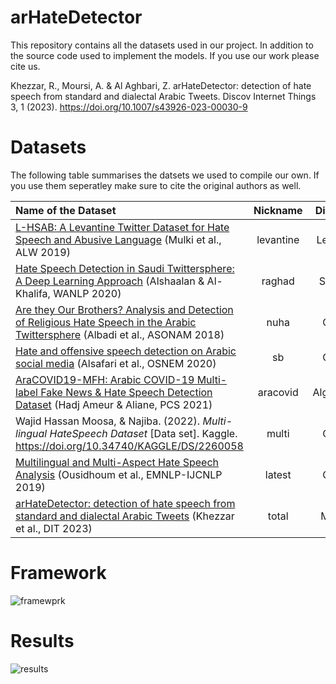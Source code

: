 # arHateDetector

This repository contains all the datasets used in our project. In addition to the source code used to implement the models. If you use our work please cite us.

Khezzar, R., Moursi, A. & Al Aghbari, Z. arHateDetector: detection of hate speech from standard and dialectal Arabic Tweets. Discov Internet Things 3, 1 (2023). https://doi.org/10.1007/s43926-023-00030-9 


# Datasets

The following table summarises the datsets we used to compile our own. If you use them seperatley make sure to cite the original authors as well.


|Name of the Dataset|Nickname|Dialect|Tweets|Link to dataset|
|:---------------------------------------------------------------------------------------|:--------------:|:---------:|:-------:|:-------------------------------------------------------------------------------------------|
|[L-HSAB: A Levantine Twitter Dataset for Hate Speech and Abusive Language](https://aclanthology.org/W19-3512) (Mulki et al., ALW 2019)  |levantine       |Levant     |5,846    |https://www.kaggle.com/haithemhermessi/arabic-levantine-hate-speechdetection?select=train.csv|
|[Hate Speech Detection in Saudi Twittersphere: A Deep Learning Approach](https://aclanthology.org/2020.wanlp-1.2) (Alshaalan & Al-Khalifa, WANLP 2020) |raghad          |Saudi      |4,726    |https://github.com/raghadsh/Arabic-Hate-speech|
|[Are they Our Brothers? Analysis and Detection of Religious Hate Speech in the Arabic Twittersphere](https://ieeexplore.ieee.org/document/8508247) (Albadi et al., ASONAM 2018) |nuha            |Gulf       |3,288    |https://github.com/nuhaalbadi/Arabic_hatespeech|
|[Hate and offensive speech detection on Arabic social media](https://www.sciencedirect.com/science/article/pii/S2468696420300379) (Alsafari et al., OSNEM 2020)|sb |Gulf       |3,075    |https://github.com/sbalsefri/ArabicHateSpeechDataset|
|[AraCOVID19-MFH: Arabic COVID-19 Multi-label Fake News & Hate Speech Detection Dataset](https://www.sciencedirect.com/science/article/pii/S1877050921012059) (Hadj Ameur & Aliane, PCS 2021)|aracovid        |Algerian   |9,198    |https://github.com/MohamedHadjAmeur/AraCOVID19-MFH|
|Wajid Hassan Moosa, &amp; Najiba. (2022). <i>Multi-lingual HateSpeech Dataset</i> [Data set]. Kaggle. https://doi.org/10.34740/KAGGLE/DS/2260058   |multi           |Gulf       |4,621    |https://www.kaggle.com/datasets/wajidhassanmoosa/multilingual-hatespeech-dataset?resource=download|
|[Multilingual and Multi-Aspect Hate Speech Analysis](https://aclanthology.org/D19-1474) (Ousidhoum et al., EMNLP-IJCNLP 2019)  |latest          |Gulf       |3,353    |https://huggingface.co/datasets/nedjmaou/MLMA_hate_speech|
|[arHateDetector: detection of hate speech from standard and dialectal Arabic Tweets](https://doi.org/10.1007/s43926-023-00030-9) (Khezzar et al., DIT 2023)  |total           |Multi      |34,107   ||


# Framework

![framewprk](https://user-images.githubusercontent.com/101663578/230899077-cbc6e942-b3b8-4a7c-9038-c9bf227afe11.JPG)

# Results

![results](https://user-images.githubusercontent.com/101663578/230899090-df47fe2b-0721-4b94-8905-ea80b2a1cec8.JPG)


